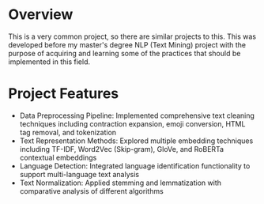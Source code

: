 

# Overview
This is a very common project, so there are similar projects to this. This was developed before my master's degree NLP (Text Mining) project with the purpose of acquiring and learning some of the practices that should be implemented in this field.

# Project Features

 - Data Preprocessing Pipeline: Implemented comprehensive text cleaning techniques including contraction expansion, emoji conversion, HTML tag removal, and tokenization
 - Text Representation Methods: Explored multiple embedding techniques including TF-IDF, Word2Vec (Skip-gram), GloVe, and RoBERTa contextual embeddings
 - Language Detection: Integrated language identification functionality to support multi-language text analysis
 - Text Normalization: Applied stemming and lemmatization with comparative analysis of different algorithms

